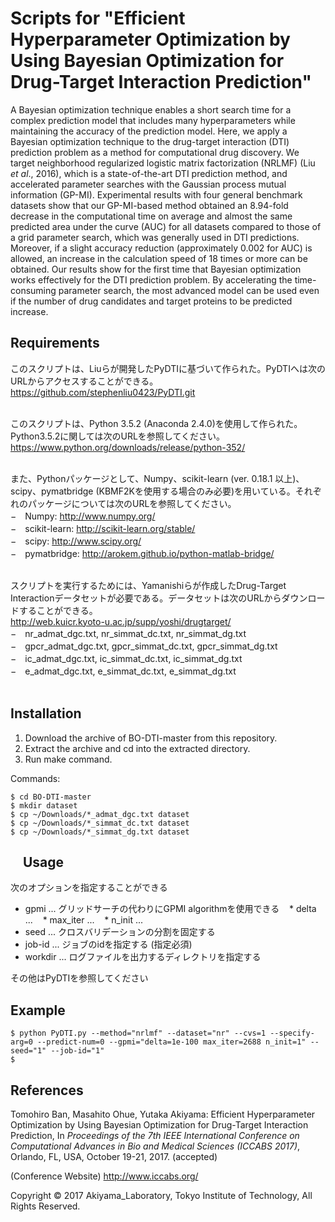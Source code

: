# Scripts for "Efficient Hyperparameter Optimization by Using Bayesian Optimization for Drug-Target Interaction Prediction"

A Bayesian optimization technique enables a short search time for a complex prediction model that includes many hyperparameters while maintaining the accuracy of the prediction model. Here, we apply a Bayesian optimization technique to the drug-target interaction (DTI) prediction problem as a method for computational drug discovery. We target neighborhood regularized logistic matrix factorization (NRLMF) (Liu _et al_., 2016), which is a state-of-the-art DTI prediction method, and accelerated parameter searches with the Gaussian process mutual information (GP-MI). Experimental results with four general benchmark datasets show that our GP-MI-based method obtained an 8.94-fold decrease in the computational time on average and almost the same predicted area under the curve (AUC) for all datasets compared to those of a grid parameter search, which was generally used in DTI predictions. Moreover, if a slight accuracy reduction (approximately 0.002 for AUC) is allowed, an increase in the calculation speed of 18 times or more can be obtained. Our results show for the first time that Bayesian optimization works effectively for the DTI prediction problem. By accelerating the time-consuming parameter search, the most advanced model can be used even if the number of drug candidates and target proteins to be predicted increase.


Requirements
------------
このスクリプトは、Liuらが開発したPyDTIに基づいて作られた。PyDTIへは次のURLからアクセスすることができる。<br>
https://github.com/stephenliu0423/PyDTI.git<br><br>

このスクリプトは、Python 3.5.2 (Anaconda 2.4.0)を使用して作られた。Python3.5.2に関しては次のURLを参照してください。<br>
https://www.python.org/downloads/release/python-352/<br><br>

また、Pythonパッケージとして、Numpy、scikit-learn (ver. 0.18.1 以上)、scipy、pymatbridge (KBMF2Kを使用する場合のみ必要)を用いている。それぞれのパッケージについては次のURLを参照してください。<br>
−　Numpy: http://www.numpy.org/<br>
−　scikit-learn: http://scikit-learn.org/stable/<br>
−　scipy: http://www.scipy.org/<br>
−　pymatbridge: http://arokem.github.io/python-matlab-bridge/<br><br>

スクリプトを実行するためには、Yamanishiらが作成したDrug-Target Interactionデータセットが必要である。データセットは次のURLからダウンロードすることができる。<br>
http://web.kuicr.kyoto-u.ac.jp/supp/yoshi/drugtarget/<br>
−　nr_admat_dgc.txt, nr_simmat_dc.txt, nr_simmat_dg.txt<br>
−　gpcr_admat_dgc.txt, gpcr_simmat_dc.txt, gpcr_simmat_dg.txt<br>
−　ic_admat_dgc.txt, ic_simmat_dc.txt, ic_simmat_dg.txt<br>
−　e_admat_dgc.txt, e_simmat_dc.txt, e_simmat_dg.txt<br><br>

Installation
------------
1. Download the archive of BO-DTI-master from this repository.
2. Extract the archive and cd into the extracted directory.
3. Run make command.

Commands:

    $ cd BO-DTI-master
    $ mkdir dataset
    $ cp ~/Downloads/*_admat_dgc.txt dataset
    $ cp ~/Downloads/*_simmat_dc.txt dataset
    $ cp ~/Downloads/*_simmat_dg.txt dataset

    
Usage
-----
次のオプションを指定することができる<br>
* gpmi ... グリッドサーチの代わりにGPMI algorithmを使用できる
    * delta ...
    * max_iter ...
    * n_init ...
* seed ... クロスバリデーションの分割を固定する
* job-id ... ジョブのidを指定する (指定必須)
* workdir ... ログファイルを出力するディレクトリを指定する

その他はPyDTIを参照してください


Example
-------

    $ python PyDTI.py --method="nrlmf" --dataset="nr" --cvs=1 --specify-arg=0 --predict-num=0 --gpmi="delta=1e-100 max_iter=2688 n_init=1" --seed="1" --job-id="1"
    $ 
    

References
----------
Tomohiro Ban, Masahito Ohue, Yutaka Akiyama: Efficient Hyperparameter Optimization by Using Bayesian Optimization for Drug-Target Interaction Prediction, In _Proceedings of the 7th IEEE International Conference on Computational Advances in Bio and Medical Sciences (ICCABS 2017)_, Orlando, FL, USA, October 19-21, 2017. (accepted) 

(Conference Website) http://www.iccabs.org/


Copyright © 2017 Akiyama_Laboratory, Tokyo Institute of Technology, All Rights Reserved.  
